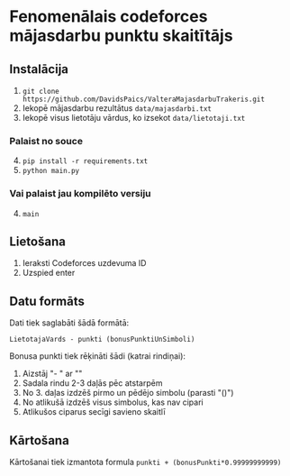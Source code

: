 # Fenomenālais codeforces mājasdarbu punktu skaitītājs

## Instalācija

1.  `git clone https://github.com/DavidsPaics/ValteraMajasdarbuTrakeris.git`
2.  Iekopē mājasdarbu rezultātus `data/majasdarbi.txt`
3.  Iekopē visus lietotāju vārdus, ko izsekot `data/lietotaji.txt`

### Palaist no souce

4.  `pip install -r requirements.txt`
5.  `python main.py`

### Vai palaist jau kompilēto versiju

4.  `main`

## Lietošana

1. Ieraksti Codeforces uzdevuma ID
2. Uzspied enter

## Datu formāts

Dati tiek saglabāti šādā formātā:

```
LietotajaVards - punkti (bonusPunktiUnSimboli)
```

Bonusa punkti tiek rēķināti šādi (katrai rindiņai):

1.  Aizstāj "- " ar ""
2.  Sadala rindu 2-3 daļās pēc atstarpēm
3.  No 3. daļas izdzēš pirmo un pēdējo simbolu (parasti "()")
4.  No atlikušā izdzēš visus simbolus, kas nav cipari
5.  Atlikušos ciparus secīgi savieno skaitlī

## Kārtošana

Kārtošanai tiek izmantota formula `punkti + (bonusPunkti*0.99999999999)`
